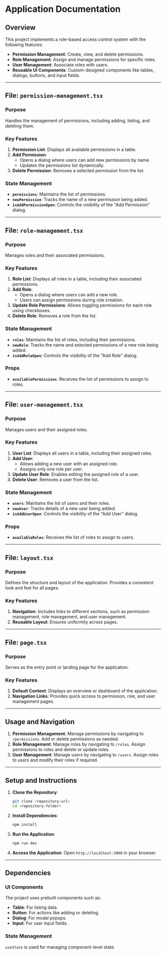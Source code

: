 # **Application Documentation**

## **Overview**

This project implements a role-based access control system with the following features:
- **Permission Management**: Create, view, and delete permissions.
- **Role Management**: Assign and manage permissions for specific roles.
- **User Management**: Associate roles with users.
- **Reusable UI Components**: Custom-designed components like tables, dialogs, buttons, and input fields.

---

## **File: `permission-management.tsx`**

### **Purpose**
Handles the management of permissions, including adding, listing, and deleting them.

### **Key Features**
1. **Permission List**: Displays all available permissions in a table.
2. **Add Permission**:
   - Opens a dialog where users can add new permissions by name.
   - Updates the permissions list dynamically.
3. **Delete Permission**: Removes a selected permission from the list.

### **State Management**
- **`permissions`**: Maintains the list of permissions.
- **`newPermission`**: Tracks the name of a new permission being added.
- **`isAddPermissionOpen`**: Controls the visibility of the "Add Permission" dialog.

---

## **File: `role-management.tsx`**

### **Purpose**
Manages roles and their associated permissions.

### **Key Features**
1. **Role List**: Displays all roles in a table, including their associated permissions.
2. **Add Role**:
   - Opens a dialog where users can add a new role.
   - Users can assign permissions during role creation.
3. **Update Role Permissions**: Allows toggling permissions for each role using checkboxes.
4. **Delete Role**: Removes a role from the list.

### **State Management**
- **`roles`**: Maintains the list of roles, including their permissions.
- **`newRole`**: Tracks the name and selected permissions of a new role being added.
- **`isAddRoleOpen`**: Controls the visibility of the "Add Role" dialog.

### **Props**
- **`availablePermissions`**: Receives the list of permissions to assign to roles.

---

## **File: `user-management.tsx`**

### **Purpose**
Manages users and their assigned roles.

### **Key Features**
1. **User List**: Displays all users in a table, including their assigned roles.
2. **Add User**:
   - Allows adding a new user with an assigned role.
   - Assigns only one role per user.
3. **Update User Role**: Enables editing the assigned role of a user.
4. **Delete User**: Removes a user from the list.

### **State Management**
- **`users`**: Maintains the list of users and their roles.
- **`newUser`**: Tracks details of a new user being added.
- **`isAddUserOpen`**: Controls the visibility of the "Add User" dialog.

### **Props**
- **`availableRoles`**: Receives the list of roles to assign to users.

---

## **File: `layout.tsx`**

### **Purpose**
Defines the structure and layout of the application. Provides a consistent look and feel for all pages.

### **Key Features**
1. **Navigation**: Includes links to different sections, such as permission management, role management, and user management.
2. **Reusable Layout**: Ensures uniformity across pages.

---

## **File: `page.tsx`**

### **Purpose**
Serves as the entry point or landing page for the application.

### **Key Features**
1. **Default Content**: Displays an overview or dashboard of the application.
2. **Navigation Links**: Provides quick access to permission, role, and user management pages.

---

## **Usage and Navigation**

1. **Permission Management**: Manage permissions by navigating to `/permissions`. Add or delete permissions as needed.
2. **Role Management**: Manage roles by navigating to `/roles`. Assign permissions to roles and delete or update roles.
3. **User Management**: Manage users by navigating to `/users`. Assign roles to users and modify their roles if required.

---

## **Setup and Instructions**

1. **Clone the Repository**:
   ```bash
   git clone <repository-url>
   cd <repository-folder>
   ```

2. **Install Dependencies**:
   ```bash
   npm install
   ```

3. **Run the Application**:
   ```bash
   npm run dev
   ```

4. **Access the Application**:
   Open `http://localhost:3000` in your browser.

---

## **Dependencies**

### **UI Components**
The project uses prebuilt components such as:
- **Table**: For listing data.
- **Button**: For actions like adding or deleting.
- **Dialog**: For modal popups.
- **Input**: For user input fields.

### **State Management**
`useState` is used for managing component-level state.
